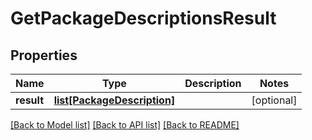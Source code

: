 # GetPackageDescriptionsResult

## Properties
Name | Type | Description | Notes
------------ | ------------- | ------------- | -------------
**result** | [**list[PackageDescription]**](PackageDescription.md) |  | [optional] 

[[Back to Model list]](../README.md#documentation-for-models) [[Back to API list]](../README.md#documentation-for-api-endpoints) [[Back to README]](../README.md)

